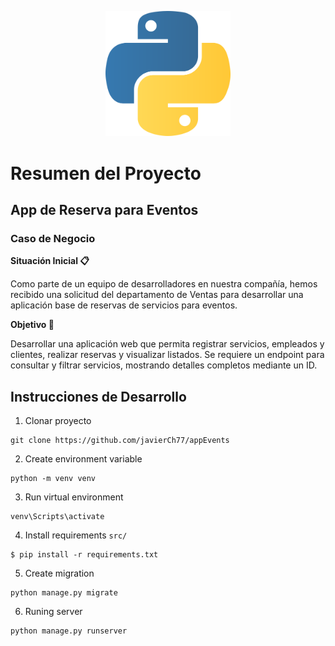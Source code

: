 <p align="center">
  <a href="http://nestjs.com/" target="blank"><img src="./src/media/logo.png" width="200" alt="Nest Logo" /></a>
</p>


# Resumen del Proyecto

## App de Reserva para Eventos

### Caso de Negocio

**Situación Inicial 📋**

Como parte de un equipo de desarrolladores en nuestra compañía, hemos recibido una solicitud del departamento de Ventas para desarrollar una aplicación base de reservas de servicios para eventos.

**Objetivo 🎯**

Desarrollar una aplicación web que permita registrar servicios, empleados y clientes, realizar reservas y visualizar listados. Se requiere un endpoint para consultar y filtrar servicios, mostrando detalles completos mediante un ID.

## Instrucciones de Desarrollo

1. Clonar proyecto
```
git clone https://github.com/javierCh77/appEvents
```
2. Create environment variable
```
python -m venv venv
```

3. Run virtual environment
```
venv\Scripts\activate
```

4. Install requirements ```src/```
```
$ pip install -r requirements.txt
```
5. Create migration
```
python manage.py migrate
```
6. Runing server 
```
python manage.py runserver
```



